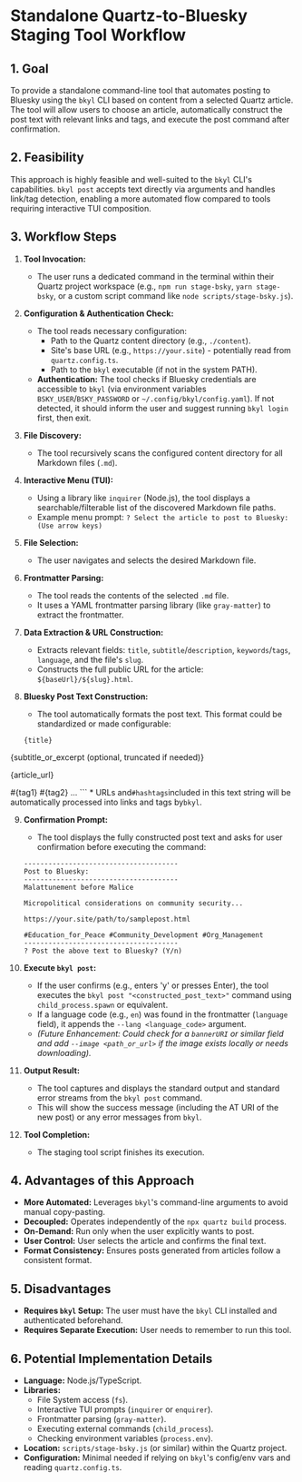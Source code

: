 # Standalone Quartz-to-Bluesky Staging Tool Workflow

## 1. Goal

To provide a standalone command-line tool that automates posting to Bluesky using the `bkyl` CLI based on content from a selected Quartz article. The tool will allow users to choose an article, automatically construct the post text with relevant links and tags, and execute the post command after confirmation.

## 2. Feasibility

This approach is highly feasible and well-suited to the `bkyl` CLI's capabilities. `bkyl post` accepts text directly via arguments and handles link/tag detection, enabling a more automated flow compared to tools requiring interactive TUI composition.

## 3. Workflow Steps

1.  **Tool Invocation:**

    - The user runs a dedicated command in the terminal within their Quartz project workspace (e.g., `npm run stage-bsky`, `yarn stage-bsky`, or a custom script command like `node scripts/stage-bsky.js`).

2.  **Configuration & Authentication Check:**

    - The tool reads necessary configuration:
      - Path to the Quartz content directory (e.g., `./content`).
      - Site's base URL (e.g., `https://your.site`) - potentially read from `quartz.config.ts`.
      - Path to the `bkyl` executable (if not in the system PATH).
    - **Authentication:** The tool checks if Bluesky credentials are accessible to `bkyl` (via environment variables `BSKY_USER`/`BSKY_PASSWORD` or `~/.config/bkyl/config.yaml`). If not detected, it should inform the user and suggest running `bkyl login` first, then exit.

3.  **File Discovery:**

    - The tool recursively scans the configured content directory for all Markdown files (`.md`).

4.  **Interactive Menu (TUI):**

    - Using a library like `inquirer` (Node.js), the tool displays a searchable/filterable list of the discovered Markdown file paths.
    - Example menu prompt: `? Select the article to post to Bluesky: (Use arrow keys)`

5.  **File Selection:**

    - The user navigates and selects the desired Markdown file.

6.  **Frontmatter Parsing:**

    - The tool reads the contents of the selected `.md` file.
    - It uses a YAML frontmatter parsing library (like `gray-matter`) to extract the frontmatter.

7.  **Data Extraction & URL Construction:**

    - Extracts relevant fields: `title`, `subtitle`/`description`, `keywords`/`tags`, `language`, and the file's `slug`.
    - Constructs the full public URL for the article: `${baseUrl}/${slug}.html`.

8.  **Bluesky Post Text Construction:**
    - The tool automatically formats the post text. This format could be standardized or made configurable:
    ```
    {title}
    ```

{subtitle_or_excerpt (optional, truncated if needed)}

{article_url}

#{tag1} #{tag2} ...
```    *   URLs and`#hashtags`included in this text string will be automatically processed into links and tags by`bkyl`.

9.  **Confirmation Prompt:**

    - The tool displays the fully constructed post text and asks for user confirmation before executing the command:

    ```
    --------------------------------------
    Post to Bluesky:
    --------------------------------------
    Malattunement before Malice

    Micropolitical considerations on community security...

    https://your.site/path/to/samplepost.html

    #Education_for_Peace #Community_Development #Org_Management
    --------------------------------------
    ? Post the above text to Bluesky? (Y/n)
    ```

10. **Execute `bkyl post`:**

    - If the user confirms (e.g., enters 'y' or presses Enter),
      the tool executes the `bkyl post "<constructed_post_text>"` command using `child_process.spawn` or equivalent.
    - If a language code (e.g., `en`) was found in the frontmatter (`language` field), it appends the `--lang <language_code>` argument.
    - _(Future Enhancement: Could check for a `bannerURI` or similar field and add `--image <path_or_url>` if the image exists locally or needs downloading)._

11. **Output Result:**

    - The tool captures and displays the standard output and standard error streams from the `bkyl post` command.
    - This will show the success message (including the AT URI of the new post) or any error messages from `bkyl`.

12. **Tool Completion:**
    - The staging tool script finishes its execution.

## 4. Advantages of this Approach

- **More Automated:** Leverages `bkyl`'s command-line arguments to avoid manual copy-pasting.
- **Decoupled:** Operates independently of the `npx quartz build` process.
- **On-Demand:** Run only when the user explicitly wants to post.
- **User Control:** User selects the article and confirms the final text.
- **Format Consistency:** Ensures posts generated from articles follow a consistent format.

## 5. Disadvantages

- **Requires `bkyl` Setup:** The user must have the `bkyl` CLI installed and authenticated beforehand.
- **Requires Separate Execution:** User needs to remember to run this tool.

## 6. Potential Implementation Details

- **Language:** Node.js/TypeScript.
- **Libraries:**
  - File System access (`fs`).
  - Interactive TUI prompts (`inquirer` or `enquirer`).
  - Frontmatter parsing (`gray-matter`).
  - Executing external commands (`child_process`).
  - Checking environment variables (`process.env`).
- **Location:** `scripts/stage-bsky.js` (or similar) within the Quartz project.
- **Configuration:** Minimal needed if relying on `bkyl`'s config/env vars and reading `quartz.config.ts`.

